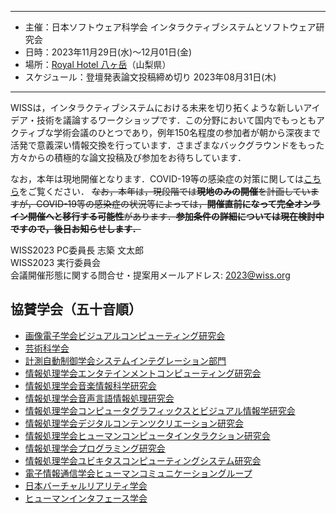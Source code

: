 ----

- 主催：日本ソフトウェア科学会 インタラクティブシステムとソフトウェア研究会
- 日時：2023年11月29日(水)～12月01日(金)
- 場所：[Royal Hotel 八ヶ岳](https://www.daiwaresort.jp/yatsugadake/index.html)（山梨県）
- スケジュール：登壇発表論文投稿締め切り 2023年08月31日(木)

----
WISSは，インタラクティブシステムにおける未来を切り拓くような新しいアイデア・技術を議論するワークショップです．この分野において国内でもっともアクティブな学術会議のひとつであり，例年150名程度の参加者が朝から深夜まで活発で意義深い情報交換を行っています．さまざまなバックグラウンドをもった方々からの積極的な論文投稿及び参加をお待ちしています．

なお，本年は現地開催となります．COVID-19等の感染症の対策に関しては[こちら](./covid19d.html)をご覧ください．
~~なお，本年は，現段階では**現地のみの開催**を計画していますが，COVID-19等の感染症の状況等によっては，**開催直前になって完全オンライン開催へと移行する可能性**があります．**参加条件の詳細については現在検討中ですので，後日お知らせします．**~~ 


WISS2023 PC委員長 志築 文太郎<br />
WISS2023 実行委員会<br />
会議開催形態に関する問合せ・提案用メールアドレス: [2023@wiss.org](mailto:2023@wiss.org)

## 協賛学会（五十音順）

- [画像電子学会ビジュアルコンピューティング研究会](https://www.iieej.org/sigvc/)
- [芸術科学会](https://art-science.org/)
- [計測自動制御学会システムインテグレーション部門](https://sice-si.org/ja/)
- [情報処理学会エンタテインメントコンピューティング研究会](http://entcomp.org/sig/)
- [情報処理学会音楽情報科学研究会](http://www.sigmus.jp/)
- [情報処理学会音声言語情報処理研究会](http://www.sig-slp.jp/)
- [情報処理学会コンピュータグラフィックスとビジュアル情報学研究会](http://cgvi.jp/)
- [情報処理学会デジタルコンテンツクリエーション研究会](http://www.ipsj.or.jp/sig/dcc/)
- [情報処理学会ヒューマンコンピュータインタラクション研究会](http://www.sighci.jp/)
- [情報処理学会プログラミング研究会](https://sigpro.ipsj.or.jp/)
- [情報処理学会ユビキタスコンピューティングシステム研究会](https://sigpro.ipsj.or.jp/)
- [電子情報通信学会ヒューマンコミュニケーショングループ](http://sigubi.ipsj.or.jp/)
- [日本バーチャルリアリティ学会](https://vrsj.org/)
- [ヒューマンインタフェース学会](https://jp.his.gr.jp/)
